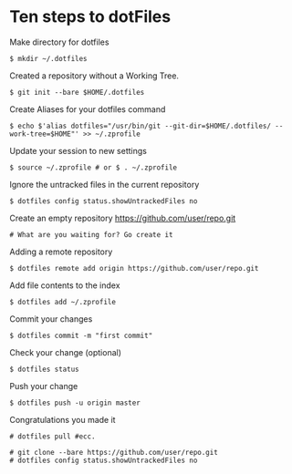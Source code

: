 Ten steps to dotFiles
=====================

Make directory for dotfiles

	$ mkdir ~/.dotfiles
	
Created a repository without a Working Tree. 

	$ git init --bare $HOME/.dotfiles
	
Create Aliases for your dotfiles command

	$ echo $'alias dotfiles="/usr/bin/git --git-dir=$HOME/.dotfiles/ --work-tree=$HOME"' >> ~/.zprofile

Update your session to new settings

	$ source ~/.zprofile # or $ . ~/.zprofile
	
Ignore the untracked files in the current repository

	$ dotfiles config status.showUntrackedFiles no

Create an empty repository https://github.com/user/repo.git

	# What are you waiting for? Go create it
	
Adding a remote repository

	$ dotfiles remote add origin https://github.com/user/repo.git
	
Add file contents to the index

	$ dotfiles add ~/.zprofile
	
Commit your changes

	$ dotfiles commit -m "first commit"

Check your change (optional)

	$ dotfiles status
	
Push your change

	$ dotfiles push -u origin master
	
Congratulations you made it

	# dotfiles pull #ecc.
	
	# git clone --bare https://github.com/user/repo.git
	# dotfiles config status.showUntrackedFiles no
